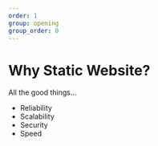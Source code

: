 ```yaml
---
order: 1
group: opening
group_order: 0
---
```


# Why Static Website?

All the good things...

* Reliability
* Scalability
* Security
* Speed
